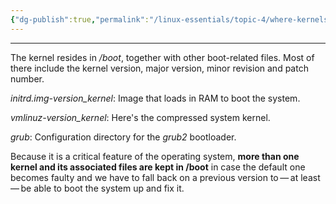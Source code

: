 ```yaml
---
{"dg-publish":true,"permalink":"/linux-essentials/topic-4/where-kernels-are-stored-boot/","dgPassFrontmatter":true}
---
```


---
The kernel resides in _/boot_, together with other boot-related files. Most of there include the kernel version, major version, minor revision and patch number.

_initrd.img-version_kernel_: Image that loads in RAM to boot the system.

_vmlinuz-version_kernel_: Here's the compressed system kernel.

_grub_: Configuration directory for the _grub2_ bootloader.

Because it is a critical feature of the operating system, **more than one kernel and its associated files are kept in /boot** in case the default one becomes faulty and we have to fall back on a previous version to — at least — be able to boot the system up and fix it.